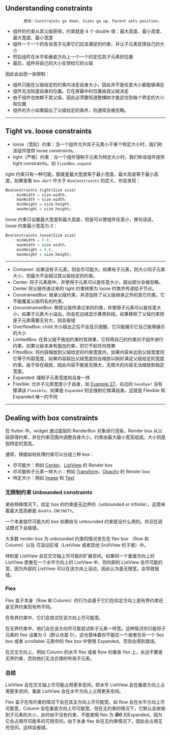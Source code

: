## Understanding constraints

            原则：Constraints go down. Sizes go up. Parent sets position.

- 组件的约束从其父级获得，约束就是 4 个 double 值：最大高度、最小高度、最大宽度、最小宽度
- 组件一个一个的告诉其子元素它们应该满足的约束，并让子元素反馈自己的大小
- 然后组件在水平和垂直方向上一个一个的定位其子元素的位置
- 最后，组件将自己的大小反馈给它的父级


因此会出现一些限制：

- 组件只能在父级给定的约束内决定自身大小，因此并不是任意大小都能够满足
- 组件无法知道自身的位置。它在屏幕中的位置由其父级决定
- 由于组件也依赖于其父级，因此必须要知道整棵树才能定位到每个界定的大小和位置
- 组件的大小如果超出了父级给定的条件，则通常会被忽略。

----
## Tight vs. loose constraints

- loose（宽松）约束：当一个组件允许其子元素小于某个特定大小时，我们称该组件提供 loose constraints。
- tight（严格）约束：当一个组件强制子元素为特定大小时，我们称该组件提供 tight constraints。如 `SizedBox.expand`


tight 约束只有一种可能，那就是最大宽度等于最小宽度，最大高度等于最小高度，如果查看 `box.dart` 中关于 `BoxConstraints` 的定义，你会发现：
```dart
BoxConstraints.tight(Size size)
   : minWidth = size.width,
     maxWidth = size.width,
     minHeight = size.height,
     maxHeight = size.height;
```

loose 约束只设置最大宽度和最大高度，但是可以使组件任意小，换句话说， loose 约束最小宽高为 0：

```dart
BoxConstraints.loose(Size size)
   : minWidth = 0.0,
     maxWidth = size.width,
     minHeight = 0.0,
     maxHeight = size.height;
```
  
----


- Container: 如果没有子元素，则会尽可能大。如果有子元素，则大小同子元素大小，但最大不会超过其父级给定的约束。
- Center: 将子元素居中，并使得子元素可以是任意大小，超出部分会被忽略，Center 将父级传递过来的 tight 约束转换为 loose 约束并传递给子节点。
- ConstrainedBox: 继承父级约束，并添加除了从父级继承之外的其它约束。它不能覆盖父级同名的约束。
- UnconstrainedBox: 移除父级传递过来的约束，并使得子元素可以是任意大小，如果子元素大小溢出，则会在边缘显示黄黑斜线，如果移除了父级约束但是子元素需要无穷大，则会报错
- OverflowBox: child 大小超出之后不会显示提醒。它只能展示它自己能够展示的大小
- LimitedBox: 在其父级不施加约束时其效果，它将用自己的约束对子组件进行约束，如果父级本身有施加约束，则它不起任何效果
- FittedBox: 将内容缩放到父级给定的约束宽度内，如果内容未达到父级宽度则它等于内容宽度，如果内容超出父级宽度则会缩放以刚好满足父级给定的宽度约束。由于存在缩放，因此内容不能是无限大，无限大的内容无法缩放到指定宽度。
- Expanded: 强制子元素宽度和自身一样
- Flexible: 允许子元素宽度小于自身，如 [Example 27](https://flutter.dev/docs/development/ui/layout/constraints)，右边的 `Goodbye!` 没有撑满该 `Flexible`，如果是 `Expanded` 则会强制它撑满自身。这就是 Flexible 和 Expanded 唯一的不同

---

## Dealing with box constraints

在 flutter 中，widget 通过底层的 RenderBox 对象进行渲染。Render box 从父级获得约束，并在约束范围内调整自身大小。约束由最大最小宽高组成。大小则是指特定的宽高。

通常，根据如何处理约束可以分成三种 box：

- 尽可能大：例如 [Center](https://api.flutter.dev/flutter/widgets/Center-class.html)、[ListView](https://api.flutter.dev/flutter/widgets/ListView-class.html) 的 Render box
- 尽可能和子元素一样大小：例如 [Transform](https://api.flutter.dev/flutter/widgets/Transform-class.html)、[Opacity](https://api.flutter.dev/flutter/widgets/Opacity-class.html) 的 Render box
- 特定大小：例如 [Image](https://api.flutter.dev/flutter/dart-ui/Image-class.html) 和 [Text](https://api.flutter.dev/flutter/widgets/Text-class.html)

### 无限制约束 Unbounded constraints

某些特殊情况下，给定 box 的约束是无边界的（unbounded or infinite），这意味着最大宽高都是 `double.INFINITY`。

一个本身就尽可能大的 box 如果给与 unbounded 约束是没什么用的。并且在调试模式下会报错。

大多数 render box 为 unbounded 约束的情况发生在 flex box （Row 和 Column）以及 可滚动区域（ListView 或者其他 SrollView 的子类）中。

特别是 ListView 会在交叉轴上尽可能的扩展空间。如果将一个垂直方向上的 ListView 嵌套在一个水平方向上的 ListView 中，则内部的 ListView 会尽可能的宽，因为外部的 ListView 可以在该方向上滚动，因此认为是无限宽，会导致报错。

### Flex

Flex 盒子本身（Row 和 Column）的行为会基于它们在给定方向上是有界约束还是无界约束而有所不同。

在有界约束中，它们会尝试在该方向上尽可能宽。

在无界约束中，他们会在该方向尽可能尝试和子元素一样宽。这种情况你只能将子元素的 flex 设置为 0（默认也是 0）。这也意味着你不能在一个嵌套在另一个 flex box 或者 scrollable 元素中的 flex box 中使用 Expanded，否则会得到错误。

在交叉方向上，例如 Column 的水平 flex 或者 Row 的垂直 flex 上，永远不要是无界约束，否则他们无法合理的布局子元素。


### 总结

ListView 会在交叉轴上尽可能占用更多空间，即水平 ListView 会在垂直方向上占用更多空间，垂直 ListView 会在水平方向上占用更多空间。

Flex 盒子在有约束的情况下会在其主方向上尽可能宽，如 Row 会在水平方向上尽可能宽，Column 会在垂直方向上尽可能宽。但在无约束的情况下，它默认会收缩到子元素的大小，此时由于没有约束，不能使用 flex 为 **非0** 的Expanded，因为它会占用尽可能多的可用空间，由于本身 flex 处在无约束情况下，因此会占用无穷空间，这样会报错。